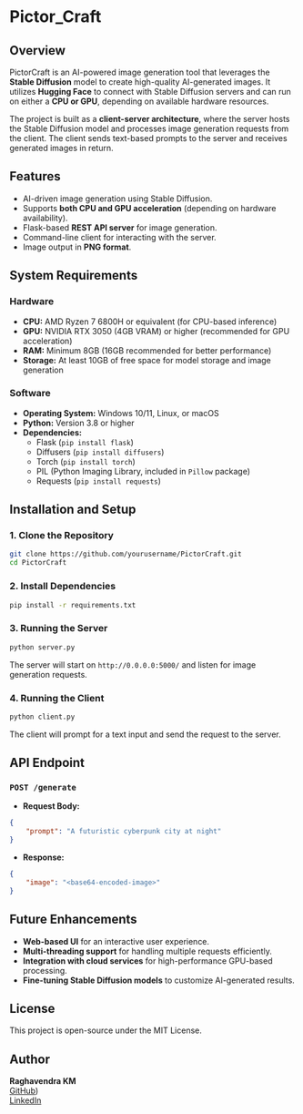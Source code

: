 # Pictor_Craft

## Overview
PictorCraft is an AI-powered image generation tool that leverages the **Stable Diffusion** model to create high-quality AI-generated images. It utilizes **Hugging Face** to connect with Stable Diffusion servers and can run on either a **CPU or GPU**, depending on available hardware resources.

The project is built as a **client-server architecture**, where the server hosts the Stable Diffusion model and processes image generation requests from the client. The client sends text-based prompts to the server and receives generated images in return.

## Features
- AI-driven image generation using Stable Diffusion.
- Supports **both CPU and GPU acceleration** (depending on hardware availability).
- Flask-based **REST API server** for image generation.
- Command-line client for interacting with the server.
- Image output in **PNG format**.

## System Requirements
### Hardware
- **CPU:** AMD Ryzen 7 6800H or equivalent (for CPU-based inference)
- **GPU:** NVIDIA RTX 3050 (4GB VRAM) or higher (recommended for GPU acceleration)
- **RAM:** Minimum 8GB (16GB recommended for better performance)
- **Storage:** At least 10GB of free space for model storage and image generation

### Software
- **Operating System:** Windows 10/11, Linux, or macOS
- **Python:** Version 3.8 or higher
- **Dependencies:**
  - Flask (`pip install flask`)
  - Diffusers (`pip install diffusers`)
  - Torch (`pip install torch`)
  - PIL (Python Imaging Library, included in `Pillow` package)
  - Requests (`pip install requests`)

## Installation and Setup
### 1. Clone the Repository
```bash
git clone https://github.com/yourusername/PictorCraft.git
cd PictorCraft
```

### 2. Install Dependencies
```bash
pip install -r requirements.txt
```

### 3. Running the Server
```bash
python server.py
```
The server will start on `http://0.0.0.0:5000/` and listen for image generation requests.

### 4. Running the Client
```bash
python client.py
```
The client will prompt for a text input and send the request to the server.

## API Endpoint
### `POST /generate`
- **Request Body:**
```json
{
    "prompt": "A futuristic cyberpunk city at night"
}
```
- **Response:**
```json
{
    "image": "<base64-encoded-image>"
}
```

## Future Enhancements
- **Web-based UI** for an interactive user experience.
- **Multi-threading support** for handling multiple requests efficiently.
- **Integration with cloud services** for high-performance GPU-based processing.
- **Fine-tuning Stable Diffusion models** to customize AI-generated results.

## License
This project is open-source under the MIT License.

## Author
**Raghavendra KM**  
[GitHub](https://github.com/Raghavendra-KM))  
[LinkedIn](linkedin.com/in/raghavendrakm08/)


